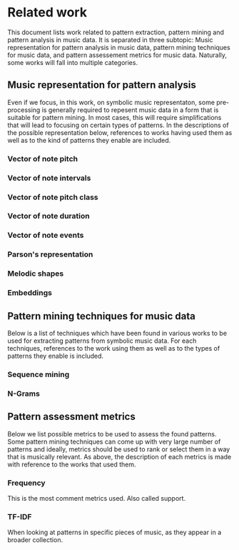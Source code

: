 # Related work

This document lists work related to pattern extraction, pattern mining and pattern analysis in music data. It is separated in three subtopic: Music representation for pattern analysis in music data, pattern mining techniques for music data, and pattern assessement metrics for music data. Naturally, some works will fall into multiple categories.

## Music representation for pattern analysis

Even if we focus, in this work, on symbolic music representaton, some pre-processing is generally required to repesent music data in a form that is suitable for pattern mining. In most cases, this will require simplifications that will lead to focusing on certain types of patterns. In the descriptions of the possible representation below, references to works having used them as well as to the kind of patterns they enable are included.

### Vector of note pitch

### Vector of note intervals

### Vector of note pitch class

### Vector of note duration

### Vector of note events

### Parson's representation 

### Melodic shapes

### Embeddings 

## Pattern mining techniques for music data

Below is a list of techniques which have been found in various works to be used for extracting patterns from symbolic music data. For each techniques, references to the work using them as well as to the types of patterns they enable is included. 

### Sequence mining

### N-Grams

## Pattern assessment metrics

Below we list possible metrics to be used to assess the found patterns. Some pattern mining techniques can come up with very large number of patterns and ideally, metrics should be used to rank or select them in a way that is musically relevant. As above, the description of each metrics is made with reference to the works that used them. 

### Frequency

This is the most comment metrics used. Also called support.

### TF-IDF

When looking at patterns in specific pieces of music, as they appear in a broader collection.


